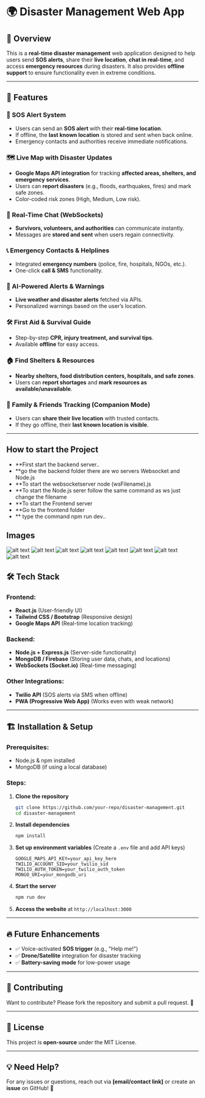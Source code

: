 # 🌍 Disaster Management Web App

## 🚀 Overview

This is a **real-time disaster management** web application designed to help users send **SOS alerts**, share their **live location**, **chat in real-time**, and access **emergency resources** during disasters. It also provides **offline support** to ensure functionality even in extreme conditions.

---

## 🎯 Features

### 🔴 SOS Alert System

- Users can send an **SOS alert** with their **real-time location**.
- If offline, the **last known location** is stored and sent when back online.
- Emergency contacts and authorities receive immediate notifications.

### 🗺️ Live Map with Disaster Updates

- **Google Maps API integration** for tracking **affected areas, shelters, and emergency services**.
- Users can **report disasters** (e.g., floods, earthquakes, fires) and mark safe zones.
- Color-coded risk zones (High, Medium, Low risk).

### 💬 Real-Time Chat (WebSockets)

- **Survivors, volunteers, and authorities** can communicate instantly.
- Messages are **stored and sent** when users regain connectivity.

### 📞 Emergency Contacts & Helplines

- Integrated **emergency numbers** (police, fire, hospitals, NGOs, etc.).
- One-click **call & SMS** functionality.

### 📢 AI-Powered Alerts & Warnings

- **Live weather and disaster alerts** fetched via APIs.
- Personalized warnings based on the user’s location.

### 🛠️ First Aid & Survival Guide

- Step-by-step **CPR, injury treatment, and survival tips**.
- Available **offline** for easy access.

### 🏠 Find Shelters & Resources

- **Nearby shelters, food distribution centers, hospitals, and safe zones**.
- Users can **report shortages** and **mark resources as available/unavailable**.

### 👥 Family & Friends Tracking (Companion Mode)

- Users can **share their live location** with trusted contacts.
- If they go offline, their **last known location is visible**.

---

## How to start the Project

- \*\*First start the backend server..
- \*\*go the the backend folder there are wo servers Websocket and Node.js
- \*\*To start the websocketserver node (wsFilename).js
- \*\*To start the Node.js serer follow the same command as ws just change the filename
- \*\*To start the Frontend server
- \*\*Go to the frontend folder
- \*\* type the command npm run dev..

## Images

![alt text](./images/1.png)
![alt text](./images/2.png)
![alt text](./images/3.png)
![alt text](./images/4.png)
![alt text](./images/5.png)
![alt text](./images/6.png)
![alt text](./images/7.png)
![alt text](./images/8.png)

## 🛠️ Tech Stack

### Frontend:

- **React.js** (User-friendly UI)
- **Tailwind CSS / Bootstrap** (Responsive design)
- **Google Maps API** (Real-time location tracking)

### Backend:

- **Node.js + Express.js** (Server-side functionality)
- **MongoDB / Firebase** (Storing user data, chats, and locations)
- **WebSockets (Socket.io)** (Real-time messaging)

### Other Integrations:

- **Twilio API** (SOS alerts via SMS when offline)
- **PWA (Progressive Web App)** (Works even with weak network)

---

## 🏗️ Installation & Setup

### Prerequisites:

- Node.js & npm installed
- MongoDB (if using a local database)

### Steps:

1. **Clone the repository**
   ```bash
   git clone https://github.com/your-repo/disaster-management.git
   cd disaster-management
   ```
2. **Install dependencies**
   ```bash
   npm install
   ```
3. **Set up environment variables** (Create a `.env` file and add API keys)
   ```env
   GOOGLE_MAPS_API_KEY=your_api_key_here
   TWILIO_ACCOUNT_SID=your_twilio_sid
   TWILIO_AUTH_TOKEN=your_twilio_auth_token
   MONGO_URI=your_mongodb_uri
   ```
4. **Start the server**
   ```bash
   npm run dev
   ```
5. **Access the website** at `http://localhost:3000`

---

## 🔥 Future Enhancements

- ✅ Voice-activated **SOS trigger** (e.g., "Help me!")
- ✅ **Drone/Satellite** integration for disaster tracking
- ✅ **Battery-saving mode** for low-power usage

---

## 🤝 Contributing

Want to contribute? Please fork the repository and submit a pull request. 🚀

---

## 📜 License

This project is **open-source** under the MIT License.

---

## 💡 Need Help?

For any issues or questions, reach out via **[email/contact link]** or create an **issue** on GitHub! 🚀
